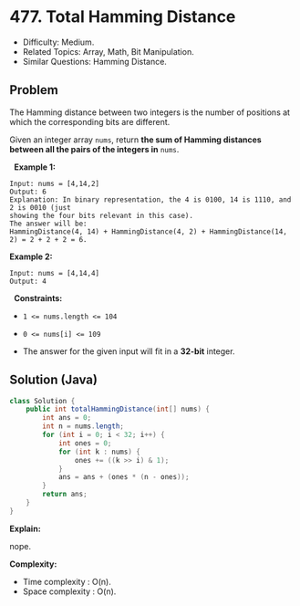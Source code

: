 # 477. Total Hamming Distance

- Difficulty: Medium.
- Related Topics: Array, Math, Bit Manipulation.
- Similar Questions: Hamming Distance.

## Problem

The Hamming distance between two integers is the number of positions at which the corresponding bits are different.

Given an integer array ```nums```, return **the sum of **Hamming distances** between all the pairs of the integers in** ```nums```.

 
**Example 1:**

```
Input: nums = [4,14,2]
Output: 6
Explanation: In binary representation, the 4 is 0100, 14 is 1110, and 2 is 0010 (just
showing the four bits relevant in this case).
The answer will be:
HammingDistance(4, 14) + HammingDistance(4, 2) + HammingDistance(14, 2) = 2 + 2 + 2 = 6.
```

**Example 2:**

```
Input: nums = [4,14,4]
Output: 4
```

 
**Constraints:**


	
- ```1 <= nums.length <= 104```
	
- ```0 <= nums[i] <= 109```
	
- The answer for the given input will fit in a **32-bit** integer.



## Solution (Java)

```java
class Solution {
    public int totalHammingDistance(int[] nums) {
        int ans = 0;
        int n = nums.length;
        for (int i = 0; i < 32; i++) {
            int ones = 0;
            for (int k : nums) {
                ones += ((k >> i) & 1);
            }
            ans = ans + (ones * (n - ones));
        }
        return ans;
    }
}
```

**Explain:**

nope.

**Complexity:**

* Time complexity : O(n).
* Space complexity : O(n).
